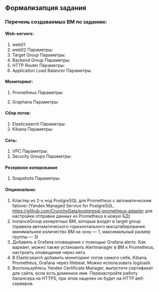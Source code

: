 ## **Формализапция задания**

### Перечень создаваемых ВМ по заданию:
#### Web-servers:
1. web01
2. web02
Параметры:
3. Target Group
Параметры:
4. Backend Group
Параметры:
5. HTTP Router
Параметры:
6. Application Load Balancer
Параметры:


#### Мониторинг:
1. Prometheus
Параметры:

2. Graphana
Параметры:

#### Сбор логов:
1. Elasticsearch
Параметры:
2. Kibana
Параметры:

#### Сеть:
1. VPC
Параметры:
2. Security Groups
Параметры:

#### Резервное копирование
1. Snapshots
Параметры:

#### Опционально:

1. Кластер из 2-х нод PostgreSQL для Prometheus с автоматическим failover (Yandex Managed Service for PostgreSQL. https://github.com/CrunchyData/postgresql-prometheus-adapter для настройки отправки данных из Prometheus в новую БД)
2. InstanceGroup  конкретных ВМ, которые входят в target group (правила автоматического горизонтального масштабирования: минимальное количество ВМ на зону — 1, максимальный размер группы — 3)
3. Добавить в Grafana оповещения с помощью Grafana alerts. Как вариант, можно также установить Alertmanager в ВМ к Prometheus, настроить оповещения через него.
4. В Elasticsearch добавить мониторинг логов самого себя, Kibana, Prometheus, Grafana через filebeat. Можно использовать logstash
5. Воспользуйтесь Yandex Certificate Manager, выпустите сертификат для сайта, если есть доменное имя. Перенастройте работу балансера на HTTPS, при этом нацелен он будет на HTTP веб-серверов.
